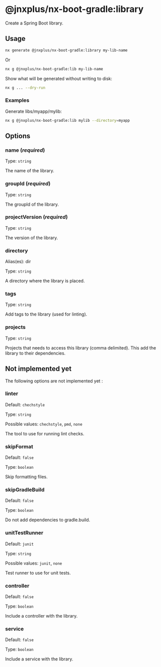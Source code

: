 # @jnxplus/nx-boot-gradle:library

Create a Spring Boot library.

## Usage

```bash
nx generate @jnxplus/nx-boot-gradle:library my-lib-name
```

Or

```bash
nx g @jnxplus/nx-boot-gradle:lib my-lib-name
```

Show what will be generated without writing to disk:

```bash
nx g ... --dry-run
```

### Examples

Generate libs/myapp/mylib:

```bash
nx g @jnxplus/nx-boot-gradle:lib mylib --directory=myapp
```

## Options

### name (_**required**_)

Type: `string`

The name of the library.

### groupId (_**required**_)

Type: `string`

The groupId of the library.

### projectVersion (_**required**_)

Type: `string`

The version of the library.

### directory

Alias(es): dir

Type: `string`

A directory where the library is placed.

### tags

Type: `string`

Add tags to the library (used for linting).

### projects

Type: `string`

Projects that needs to access this library (comma delimited). This add the library to their dependencies.

## Not implemented yet

The following options are not implemented yet :

### linter

Default: `chechstyle`

Type: `string`

Possible values: `chechstyle`, `pmd`, `none`

The tool to use for running lint checks.

### skipFormat

Default: `false`

Type: `boolean`

Skip formatting files.

### skipGradleBuild

Default: `false`

Type: `boolean`

Do not add dependencies to gradle.build.

### unitTestRunner

Default: `junit`

Type: `string`

Possible values: `junit`, `none`

Test runner to use for unit tests.

### controller

Default: `false`

Type: `boolean`

Include a controller with the library.

### service

Default: `false`

Type: `boolean`

Include a service with the library.
